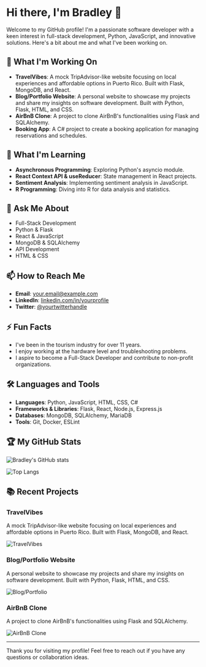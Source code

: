 # Hi there, I'm Bradley 👋

Welcome to my GitHub profile! I'm a passionate software developer with a keen interest in full-stack development, Python, JavaScript, and innovative solutions. Here's a bit about me and what I've been working on.

## 🔭 What I'm Working On
- **TravelVibes**: A mock TripAdvisor-like website focusing on local experiences and affordable options in Puerto Rico. Built with Flask, MongoDB, and React.
- **Blog/Portfolio Website**: A personal website to showcase my projects and share my insights on software development. Built with Python, Flask, HTML, and CSS.
- **AirBnB Clone**: A project to clone AirBnB's functionalities using Flask and SQLAlchemy.
- **Booking App**: A C# project to create a booking application for managing reservations and schedules.

## 🌱 What I'm Learning
- **Asynchronous Programming**: Exploring Python's asyncio module.
- **React Context API & useReducer**: State management in React projects.
- **Sentiment Analysis**: Implementing sentiment analysis in JavaScript.
- **R Programming**: Diving into R for data analysis and statistics.

## 💬 Ask Me About
- Full-Stack Development
- Python & Flask
- React & JavaScript
- MongoDB & SQLAlchemy
- API Development
- HTML & CSS

## 📫 How to Reach Me
- **Email**: [your.email@example.com](mailto:your.email@example.com)
- **LinkedIn**: [linkedin.com/in/yourprofile](https://www.linkedin.com/in/yourprofile)
- **Twitter**: [@yourtwitterhandle](https://twitter.com/yourtwitterhandle)

## ⚡ Fun Facts
- I've been in the tourism industry for over 11 years.
- I enjoy working at the hardware level and troubleshooting problems.
- I aspire to become a Full-Stack Developer and contribute to non-profit organizations.

## 🛠️ Languages and Tools
- **Languages**: Python, JavaScript, HTML, CSS, C#
- **Frameworks & Libraries**: Flask, React, Node.js, Express.js
- **Databases**: MongoDB, SQLAlchemy, MariaDB
- **Tools**: Git, Docker, ESLint

## 🏆 My GitHub Stats
![Bradley's GitHub stats](https://github-readme-stats.vercel.app/api?username=yourusername&show_icons=true&theme=radical)

![Top Langs](https://github-readme-stats.vercel.app/api/top-langs/?username=yourusername&layout=compact&theme=radical)

## 📚 Recent Projects
### TravelVibes
A mock TripAdvisor-like website focusing on local experiences and affordable options in Puerto Rico. Built with Flask, MongoDB, and React.

![TravelVibes](https://github.com/yourusername/TravelVibes)

### Blog/Portfolio Website
A personal website to showcase my projects and share my insights on software development. Built with Python, Flask, HTML, and CSS.

![Blog/Portfolio](https://github.com/yourusername/BlogPortfolio)

### AirBnB Clone
A project to clone AirBnB's functionalities using Flask and SQLAlchemy.

![AirBnB Clone](https://github.com/yourusername/AirBnBClone)

---

Thank you for visiting my profile! Feel free to reach out if you have any questions or collaboration ideas.
